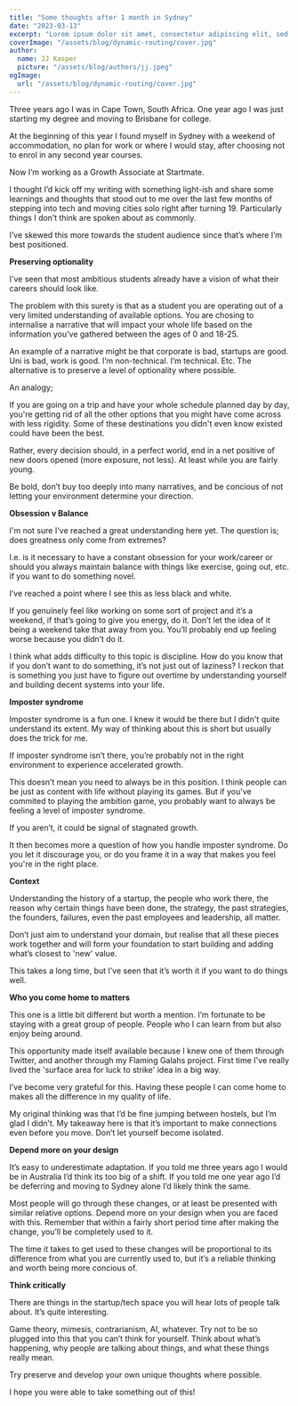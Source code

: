 ```yaml
---
title: "Some thoughts after 1 month in Sydney"
date: "2023-03-13"
excerpt: "Lorem ipsum dolor sit amet, consectetur adipiscing elit, sed do eiusmod tempor incididunt ut labore et dolore magna aliqua. Praesent elementum facilisis leo vel fringilla est ullamcorper eget. At imperdiet dui accumsan sit amet nulla facilities morbi tempus."
coverImage: "/assets/blog/dynamic-routing/cover.jpg"
author:
  name: JJ Kasper
  picture: "/assets/blog/authors/jj.jpeg"
ogImage:
  url: "/assets/blog/dynamic-routing/cover.jpg"
---
```


Three years ago I was in Cape Town, South Africa. One year ago I was just starting my degree and moving to Brisbane for college.

At the beginning of this year I found myself in Sydney with a weekend of accommodation, no plan for work or where I would stay, after choosing not to enrol in any second year courses.

Now I’m working as a Growth Associate at Startmate.

I thought I’d kick off my writing with something light-ish and share some learnings and thoughts that stood out to me over the last few months of stepping into tech and moving cities solo right after turning 19. Particularly things I don’t think are spoken about as commonly.

I’ve skewed this more towards the student audience since that’s where I’m best positioned.

**Preserving optionality**

I've seen that most ambitious students already have a vision of what their careers should look like.

The problem with this surety is that as a student you are operating out of a very limited understanding of available options. You are chosing to internalise a narrative that will impact your whole life based on the information you’ve gathered between the ages of 0 and 18-25.

An example of a narrative might be that corporate is bad, startups are good. Uni is bad, work is good. I’m non-technical. I’m technical. Etc. The alternative is to preserve a level of optionality where possible.

An analogy;

If you are going on a trip and have your whole schedule planned day by day, you're getting rid of all the other options that you might have come across with less rigidity. Some of these destinations you didn't even know existed could have been the best.

Rather, every decision should, in a perfect world, end in a net positive of new doors opened (more exposure, not less). At least while you are fairly young.

Be bold, don’t buy too deeply into many narratives, and be concious of not letting your environment determine your direction.

**Obsession v Balance**

I'm not sure I've reached a great understanding here yet. The question is; does greatness only come from extremes?

I.e. is it necessary to have a constant obsession for your work/career or should you always maintain balance with things like exercise, going out, etc. if you want to do something novel.

I’ve reached a point where I see this as less black and white.

If you genuinely feel like working on some sort of project and it’s a weekend, if that’s going to give you energy, do it. Don’t let the idea of it being a weekend take that away from you. You’ll probably end up feeling worse because you didn’t do it.

I think what adds difficulty to this topic is discipline. How do you know that if you don’t want to do something, it’s not just out of laziness? I reckon that is something you just have to figure out overtime by understanding yourself and building decent systems into your life.

**Imposter syndrome**

Imposter syndrome is a fun one. I knew it would be there but I didn't quite understand its extent. My way of thinking about this is short but usually does the trick for me.

If imposter syndrome isn’t there, you’re probably not in the right environment to experience accelerated growth.

This doesn’t mean you need to always be in this position. I think people can be just as content with life without playing its games. But if you've commited to playing the ambition game, you probably want to always be feeling a level of imposter syndrome.

If you aren’t, it could be signal of stagnated growth.

It then becomes more a question of how you handle imposter syndrome. Do you let it discourage you, or do you frame it in a way that makes you feel you're in the right place.

**Context**

Understanding the history of a startup, the people who work there, the reason why certain things have been done, the strategy, the past strategies, the founders, failures, even the past employees and leadership, all matter.

Don’t just aim to understand your domain, but realise that all these pieces work together and will form your foundation to start building and adding what’s closest to 'new' value.

This takes a long time, but I’ve seen that it’s worth it if you want to do things well.

**Who you come home to matters**

This one is a little bit different but worth a mention. I’m fortunate to be staying with a great group of people. People who I can learn from but also enjoy being around.

This opportunity made itself available because I knew one of them through Twitter, and another through my Flaming Galahs project. First time I've really lived the 'surface area for luck to strike' idea in a big way.

I’ve become very grateful for this. Having these people I can come home to makes all the difference in my quality of life.

My original thinking was that I’d be fine jumping between hostels, but I’m glad I didn’t. My takeaway here is that it’s important to make connections even before you move. Don’t let yourself become isolated.

**Depend more on your design**

It’s easy to underestimate adaptation. If you told me three years ago I would be in Australia I’d think its too big of a shift. If you told me one year ago I’d be deferring and moving to Sydney alone I’d likely think the same.

Most people will go through these changes, or at least be presented with similar relative options. Depend more on your design when you are faced with this. Remember that within a fairly short period time after making the change, you’ll be completely used to it.

The time it takes to get used to these changes will be proportional to its difference from what you are currently used to, but it’s a reliable thinking and worth being more concious of.

**Think critically**

There are things in the startup/tech space you will hear lots of people talk about. It’s quite interesting.

Game theory, mimesis, contrarianism, AI, whatever. Try not to be so plugged into this that you can’t think for yourself. Think about what’s happening, why people are talking about things, and what these things really mean.

Try preserve and develop your own unique thoughts where possible.

I hope you were able to take something out of this!
